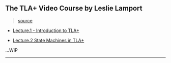 
## The TLA+ Video Course by Leslie Lamport

> [source](http://lamport.azurewebsites.net/video/videos.html)

* [Lecture.1 - Introduction to TLA+](./01-intro.md)

* [Lecture.2 State Machines in TLA+](./02-statemachines.md)

...WIP

---
